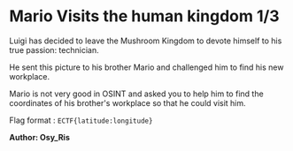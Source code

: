 # Mario Visits the human kingdom 1/3

Luigi has decided to leave the Mushroom Kingdom to devote himself to his true passion: technician.

He sent this picture to his brother Mario and challenged him to find his new workplace.

Mario is not very good in OSINT and asked you to help him to find the coordinates of his brother's workplace so that he could visit him.

Flag format : ```ECTF{latitude:longitude}```

**Author: Osy_Ris**